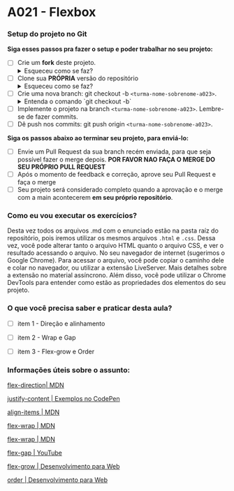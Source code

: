 # A021 - Flexbox

### Setup do projeto no Git

**Siga esses passos pra fazer o setup e poder trabalhar no seu projeto:**

-  [ ] Crie um **fork** deste projeto.
   <details>
      <summary>Esqueceu como se faz?</summary>
      <img src="https://firebasestorage.googleapis.com/v0/b/assets-conteudo.appspot.com/o/gerais%2Ffork.png?alt=media&token=7030e997-246a-41fe-a75f-2a2ced61e54d" alt="Fork a sua própria cópia de nome-do-repo"/>
   </details>
-  [ ] Clone sua **PRÓPRIA** versão do repositório
   <details>
      <summary>Esqueceu como se faz?</summary>
      <img src="https://firebasestorage.googleapis.com/v0/b/assets-conteudo.appspot.com/o/gerais%2Fclone-repo.png?alt=media&token=d8b3c101-c6d4-4371-b018-ae4edec7e34c" alt="Garanta que o repositório é seu-usuário/nome-do-repo e faça o clone"/>
   </details>
-  [ ] Crie uma nova branch: git checkout -b `<turma-nome-sobrenome-a023>`.
   <details>
      <summary>Entenda o comando `git checkout -b`</summary>
      <p>Na aula vocês aprenderam a criar uma branch (`git branch "nome-branch"`) e se mover até ela (`git checkout "nome-branch"`). Porém, o git permite utilizar contrações para realizar mais de ação com um único comando, que é o caso do (`git checkout -b "nome-branch"`), que cria e automaticamente se move para a branch recém criada.</p>
   </details>
-  [ ] Implemente o projeto na branch `<turma-nome-sobrenome-a023>`. Lembre-se de fazer commits.
-  [ ] Dê push nos commits: git push origin `<turma-nome-sobrenome-a023>`.

**Siga os passos abaixo ao terminar seu projeto, para enviá-lo:**

-  [ ] Envie um Pull Request da sua branch recém enviada, para que seja possível fazer o merge depois. **POR FAVOR NAO FAÇA O MERGE DO SEU PRÓPRIO PULL REQUEST**
-  [ ] Após o momento de feedback e correção, aprove seu Pull Request e faça o merge
-  [ ] Seu projeto será considerado completo quando a aprovação e o merge com a main acontecerem **em seu próprio repositório**.

### Como eu vou executar os exercícios?
Desta vez todos os arquivos .md com o enunciado estão na pasta raíz do repositório, pois iremos utilizar os mesmos arquivos `.html` e `.css`. Dessa vez, você pode alterar tanto o arquivo HTML quanto o arquivo CSS, e ver o resultado acessando o arquivo. No seu navegador de internet (sugerimos o Google Chrome). Para acessar o arquivo, você pode copiar o caminho dele e colar no navegador, ou utilizar a extensão LiveServer. Mais detalhes sobre a extensão no material assíncrono. Além disso, você pode utilizar o Chrome DevTools para entender como estão as propriedades dos elementos do seu projeto.

### O que você precisa saber e praticar desta aula?

- [ ] item 1 - Direção e alinhamento
- [ ] item 2 - Wrap e Gap
- [ ] item 3 - Flex-grow e Order


### Informações úteis sobre o assunto:

[flex-direction| MDN](https://developer.mozilla.org/pt-BR/docs/Web/CSS/flex-direction)

[justify-content | Exemplos no CodePen](https://codepen.io/origamid/pen/XRMMyK)

[align-items | MDN](https://developer.mozilla.org/pt-BR/docs/Web/CSS/align-items)

[flex-wrap | MDN](https://developer.mozilla.org/pt-BR/docs/Web/CSS/flex-wrap)

[flex-wrap | MDN](https://developer.mozilla.org/pt-BR/docs/Web/CSS/flex-wrap)

[flex-gap | YouTube](https://www.youtube.com/watch?v=F3_X8Vv4DDw)


[flex-grow | Desenvolvimento para Web](https://desenvolvimentoparaweb.com/css/flex-grow-flexbox-poder/)

[order | Desenvolvimento para Web](https://desenvolvimentoparaweb.com/css/flexbox/#section_order)